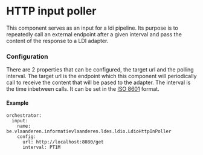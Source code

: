 # HTTP input poller

This component serves as an input for a ldi pipeline.
Its purpose is to repeatedly call an external endpoint after a given interval and pass the content of the response to a LDI adapter.


### Configuration

There are 2 properties that can be configured, the target url and the polling interval.
The target url is the endpoint which this component will periodically call to receive the content that will be pased to the adapter.
The interval is the time inbetween calls. It can be set in the [ISO 8601](https://tc39.es/proposal-temporal/docs/duration.html) format.

#### Example

```agsl
orchestrator:
  input:
    name: be.vlaanderen.informatievlaanderen.ldes.ldio.LdioHttpInPoller
    config:
      url: http://localhost:8080/get
      interval: PT1M
```